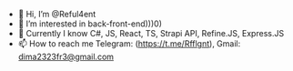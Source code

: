 - 👋 Hi, I’m @Reful4ent
- 👀 I’m interested in back-front-end)))0)
- 🌱 Currently I know C#, JS, React, TS, Strapi API, Refine.JS, Express.JS
- 📫 How to reach me Telegram: (https://t.me/Rfflgnt), Gmail: dima2323fr3@gmail.com 

<!---
Reful4ent/Reful4ent is a ✨ special ✨ repository because its `README.md` (this file) appears on your GitHub profile.
You can click the Preview link to take a look at your changes.
--->
